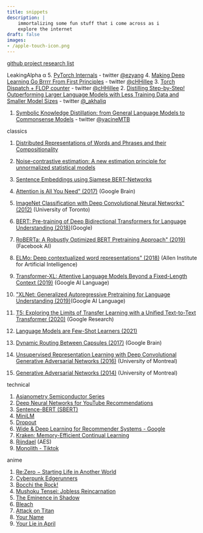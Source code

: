 ```yaml
---
title: snippets
description: |
    immortalizing some fun stuff that i come across as i
    explore the internet
draft: false
images:
- /apple-touch-icon.png
---
```


[github project research list](https://github.com/stars/hitorilabs/lists/research)

LeakingAlpha α
5. [PyTorch Internals](http://blog.ezyang.com/2019/05/pytorch-internals/) - twitter [@ezyang](https://twitter.com/ezyang)
4. [Making Deep Learning Go Brrrr From First Principles](https://horace.io/brrr_intro.html) - twitter [@cHHillee](https://twitter.com/cHHillee)
3. [Torch Dispatch + FLOP counter](https://dev-discuss.pytorch.org/t/what-and-why-is-torch-dispatch/557) - twitter [@cHHillee](https://twitter.com/cHHillee)
2. [Distilling Step-by-Step! Outperforming Larger Language Models with Less Training Data and Smaller Model Sizes](https://arxiv.org/abs/2305.02301) - twitter [@_akhaliq](https://twitter.com/_akhaliq)
1. [Symbolic Knowledge Distillation: from General Language Models to Commonsense Models](https://arxiv.org/abs/2110.07178) - twitter [@yacineMTB](https://twitter.com/yacineMTB)


classics
1. [Distributed Representations of Words and Phrases and their Compositionality](https://proceedings.neurips.cc/paper/2013/file/9aa42b31882ec039965f3c4923ce901b-Paper.pdf)
2. [Noise-contrastive estimation: A new estimation principle for unnormalized statistical models](http://proceedings.mlr.press/v9/gutmann10a/gutmann10a.pdf)
3. [Sentence Embeddings using Siamese BERT-Networks ](https://arxiv.org/abs/1908.10084)

4. [Attention is All You Need" (2017)](https://arxiv.org/abs/1706.03762) (Google Brain)
5. [ImageNet Classification with Deep Convolutional Neural Networks" (2012)](https://papers.nips.cc/paper/4824-imagenet-classification-with-deep-convolutional-neural-networks.pdf) (University of Toronto)
6. [BERT: Pre-training of Deep Bidirectional Transformers for Language Understanding (2018)](https://arxiv.org/abs/1810.04805)(Google)
7. [RoBERTa: A Robustly Optimized BERT Pretraining Approach" (2019)](https://arxiv.org/abs/1907.11692) (Facebook AI)
8. [ELMo: Deep contextualized word representations" (2018)]( https://arxiv.org/abs/1802.05365) (Allen Institute for Artificial Intelligence)
9. [Transformer-XL: Attentive Language Models Beyond a Fixed-Length Context (2019)](https://arxiv.org/abs/1901.02860) (Google Al Language)
10. ["XLNet: Generalized Autoregressive Pretraining for Language Understanding (2019)](https://arxiv.org/abs/1906.08237)(Google AI Language)
11. [T5: Exploring the Limits of Transfer Learning with a Unified Text-to-Text Transformer (2020)](https://arxiv.org/abs/1910.10683) (Google Research)
12. [Language Models are Few-Shot Learners (2021)](https://arxiv.org/abs/2005.14165)

13. [Dynamic Routing Between Capsules (2017)](https://arxiv.org/abs/1710.09829) (Google Brain)
14. [Unsupervised Representation Learning with Deep Convolutional Generative Adversarial Networks (2016)](https://arxiv.org/abs/1511.06434) (University of Montreal)
15. [Generative Adversarial Networks (2014)](https://arxiv.org/abs/1406.2661) (University of Montreal)

technical
1. [Asianometry Semiconductor Series](https://www.youtube.com/watch?v=Pt9NEnWmyMo&list=PLKtxx9TnH76QY5FjmO3NaUkVJvTPN9Vmg)
2. [Deep Neural Networks for YouTube Recommendations](https://dl.acm.org/doi/pdf/10.1145/2959100.2959190)
3. [Sentence-BERT (SBERT)](https://arxiv.org/pdf/1908.10084.pdf)
4. [MiniLM](https://arxiv.org/pdf/2002.10957.pdf)
5. [Dropout](https://www.cs.toronto.edu/~rsalakhu/papers/srivastava14a.pdf)
6. [Wide & Deep Learning for Recommender Systems - Google](https://arxiv.org/pdf/1606.07792.pdf)
7. [Kraken: Memory-Efficient Continual Learning](http://storage.cs.tsinghua.edu.cn/papers/sc20-kraken.pdf/)
8. [Rijndael](https://en.wikipedia.org/wiki/Advanced_Encryption_Standard) (AES)
9. [Monolith - Tiktok](https://arxiv.org/pdf/2209.07663.pdf)

anime
1. [Re:Zero − Starting Life in Another World](https://en.wikipedia.org/wiki/Re:Zero_%E2%88%92_Starting_Life_in_Another_World)
2. [Cyberpunk Edgerunners](https://en.wikipedia.org/wiki/Cyberpunk:_Edgerunners)
3. [Bocchi the Rock!](https://en.wikipedia.org/wiki/Bocchi_the_Rock!)
4. [Mushoku Tensei: Jobless Reincarnation](https://en.wikipedia.org/wiki/Mushoku_Tensei)
5. [The Eminence in Shadow](https://en.wikipedia.org/wiki/The_Eminence_in_Shadow)
6. [Bleach](https://en.wikipedia.org/wiki/Bleach_(TV_series))
7. [Attack on Titan](https://en.wikipedia.org/wiki/Attack_on_Titan)
8. [Your Name](https://en.wikipedia.org/wiki/Your_Name)
9. [Your Lie in April](https://en.wikipedia.org/wiki/Your_Lie_in_April)
